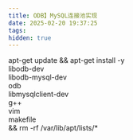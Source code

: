 ```yaml
---
title: ODB】MySQL连接池实现
date: 2025-02-20 19:37:25
tags:
hidden: true
---
```


apt-get update && apt-get install -y \
    libodb-dev \
    libodb-mysql-dev \
    odb \
    libmysqlclient-dev \
    g++ \
    vim \
    makefile \
    && rm -rf /var/lib/apt/lists/*


```C++

```